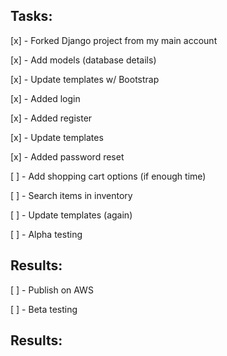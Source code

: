 ## Tasks:

 [x] - Forked Django project from my main account

 [x] - Add models (database details)

 [x] - Update templates w/ Bootstrap

 [x] - Added login

 [x] - Added register

 [x] - Update templates

 [x] - Added password reset

 [ ] - Add shopping cart options (if enough time)

 [ ] - Search items in inventory

 [ ] - Update templates (again)

 [ ] - Alpha testing

## Results:

 [ ] - Publish on AWS

 [ ] - Beta testing

## Results:

